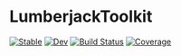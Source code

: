 # LumberjackToolkit

[![Stable](https://img.shields.io/badge/docs-stable-blue.svg)](https://cgtbatista.github.io/LumberjackToolkit.jl/stable/)
[![Dev](https://img.shields.io/badge/docs-dev-blue.svg)](https://cgtbatista.github.io/LumberjackToolkit.jl/dev/)
[![Build Status](https://github.com/cgtbatista/LumberjackToolkit.jl/actions/workflows/CI.yml/badge.svg?branch=main)](https://github.com/cgtbatista/LumberjackToolkit.jl/actions/workflows/CI.yml?query=branch%3Amain)
[![Coverage](https://codecov.io/gh/cgtbatista/LumberjackToolkit.jl/branch/main/graph/badge.svg)](https://codecov.io/gh/cgtbatista/LumberjackToolkit.jl)
